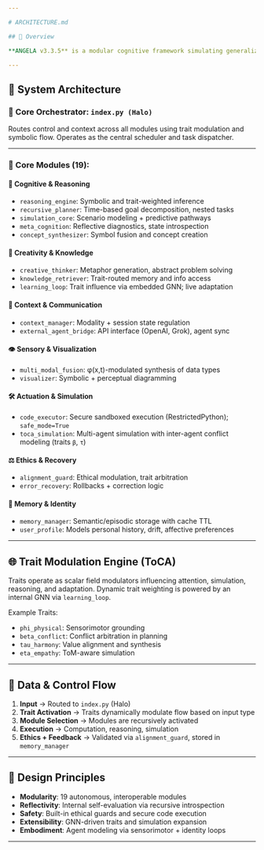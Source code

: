 ```yaml
---

# ARCHITECTURE.md

## 🧠 Overview

**ANGELA v3.3.5** is a modular cognitive framework simulating generalized intelligence through orchestrated autonomous modules, all coordinated by a central orchestrator called **Halo** (`index.py`). It integrates symbolic introspection, recursive planning, ethical modulation, dynamic trait-weighting, and embodied simulation.

---
```


## 🧩 System Architecture

### 🧭 Core Orchestrator: `index.py (Halo)`

Routes control and context across all modules using trait modulation and symbolic flow. Operates as the central scheduler and task dispatcher.

---

### 🔩 Core Modules (19):

#### 🧠 Cognitive & Reasoning

* `reasoning_engine`: Symbolic and trait-weighted inference
* `recursive_planner`: Time-based goal decomposition, nested tasks
* `simulation_core`: Scenario modeling + predictive pathways
* `meta_cognition`: Reflective diagnostics, state introspection
* `concept_synthesizer`: Symbol fusion and concept creation

#### 🎨 Creativity & Knowledge

* `creative_thinker`: Metaphor generation, abstract problem solving
* `knowledge_retriever`: Trait-routed memory and info access
* `learning_loop`: Trait influence via embedded GNN; live adaptation

#### 🧾 Context & Communication

* `context_manager`: Modality + session state regulation
* `external_agent_bridge`: API interface (OpenAI, Grok), agent sync

#### 👁️ Sensory & Visualization

* `multi_modal_fusion`: φ(x,t)-modulated synthesis of data types
* `visualizer`: Symbolic + perceptual diagramming

#### 🛠️ Actuation & Simulation

* `code_executor`: Secure sandboxed execution (RestrictedPython); `safe_mode=True`
* `toca_simulation`: Multi-agent simulation with inter-agent conflict modeling (traits `β`, `τ`)

#### ⚖️ Ethics & Recovery

* `alignment_guard`: Ethical modulation, trait arbitration
* `error_recovery`: Rollbacks + correction logic

#### 🧬 Memory & Identity

* `memory_manager`: Semantic/episodic storage with cache TTL
* `user_profile`: Models personal history, drift, affective preferences

---

## 🌐 Trait Modulation Engine (ToCA)

Traits operate as scalar field modulators influencing attention, simulation, reasoning, and adaptation. Dynamic trait weighting is powered by an internal GNN via `learning_loop`.

Example Traits:

* `phi_physical`: Sensorimotor grounding
* `beta_conflict`: Conflict arbitration in planning
* `tau_harmony`: Value alignment and synthesis
* `eta_empathy`: ToM-aware simulation

---

## 🔄 Data & Control Flow

1. **Input** → Routed to `index.py` (Halo)
2. **Trait Activation** → Traits dynamically modulate flow based on input type
3. **Module Selection** → Modules are recursively activated
4. **Execution** → Computation, reasoning, simulation
5. **Ethics + Feedback** → Validated via `alignment_guard`, stored in `memory_manager`

---

## 🧠 Design Principles

* **Modularity**: 19 autonomous, interoperable modules
* **Reflectivity**: Internal self-evaluation via recursive introspection
* **Safety**: Built-in ethical guards and secure code execution
* **Extensibility**: GNN-driven traits and simulation expansion
* **Embodiment**: Agent modeling via sensorimotor + identity loops

---
